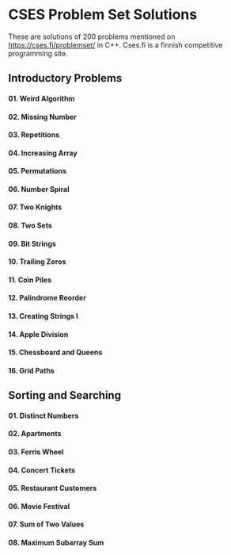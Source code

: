 # CSES Problem Set Solutions

These are solutions of 200 problems mentioned on https://cses.fi/problemset/ in C++.
Cses.fi is a finnish competitive programming site.

## Introductory Problems
#### 01. Weird Algorithm
#### 02. Missing Number
#### 03. Repetitions
#### 04. Increasing Array
#### 05. Permutations
#### 06. Number Spiral
#### 07. Two Knights
#### 08. Two Sets
#### 09. Bit Strings
#### 10. Trailing Zeros
#### 11. Coin Piles
#### 12. Palindrome Reorder
#### 13. Creating Strings I
#### 14. Apple Division
#### 15. Chessboard and Queens
#### 16. Grid Paths

## Sorting and Searching
#### 01. Distinct Numbers
#### 02. Apartments
#### 03. Ferris Wheel
#### 04. Concert Tickets
#### 05. Restaurant Customers
#### 06. Movie Festival
#### 07. Sum of Two Values
#### 08. Maximum Subarray Sum


